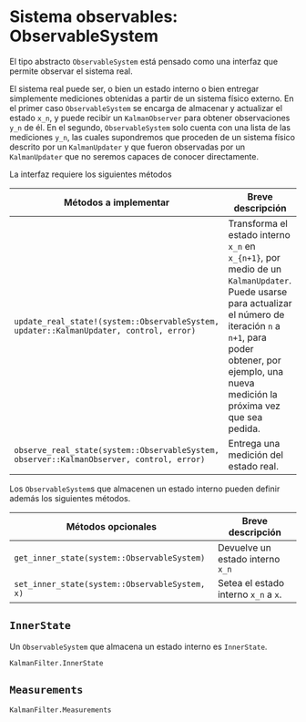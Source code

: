 # Sistema observables: ObservableSystem

El tipo abstracto `ObservableSystem` está pensado como una interfaz que permite observar el sistema real.

El sistema real puede ser, o bien un estado interno o bien entregar simplemente mediciones obtenidas a partir de un sistema físico externo. En el primer caso `ObservableSystem` se encarga de almacenar y actualizar el estado ``x_n``, y puede recibir un `KalmanObserver` para obtener observaciones ``y_n`` de él. En el segundo,  `ObservableSystem` solo cuenta con una lista de las mediciones ``y_n``, las cuales supondremos que proceden de un sistema físico descrito por un `KalmanUpdater` y que fueron observadas por un `KalmanUpdater` que no seremos capaces de conocer directamente.

La interfaz requiere los siguientes métodos 

Métodos a implementar | Breve descripción
---|---
`update_real_state!(system::ObservableSystem, updater::KalmanUpdater, control, error)` | Transforma el estado interno ``x_n`` en ``x_{n+1}``, por medio de un `KalmanUpdater`. Puede usarse para actualizar el número de iteración ``n`` a ``n+1``, para poder obtener, por ejemplo, una nueva medición la próxima vez que sea pedida. 
`observe_real_state(system::ObservableSystem, observer::KalmanObserver, control, error)` | Entrega una medición del estado real.

Los `ObservableSystem`s que almacenen un estado interno pueden definir además los siguientes métodos.

Métodos opcionales | Breve descripción
--- | ---
`get_inner_state(system::ObservableSystem)` | Devuelve un estado interno ``x_n``
`set_inner_state(system::ObservableSystem, x)` | Setea el estado interno ``x_n`` a ``x``.

## `InnerState`
Un `ObservableSystem` que almacena un estado interno es `InnerState`. 

```@docs 
KalmanFilter.InnerState
```

## `Measurements`

```@docs 
KalmanFilter.Measurements
```

